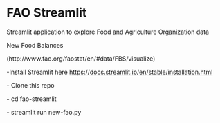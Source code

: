 # FAO Streamlit
Streamlit application to explore Food and Agriculture Organization data 

<p> New Food Balances 
  <p> (http://www.fao.org/faostat/en/#data/FBS/visualize)

-Install Streamlit here https://docs.streamlit.io/en/stable/installation.html
<p>- Clone this repo
<p>- cd fao-streamlit
<p>- streamlit run new-fao.py
